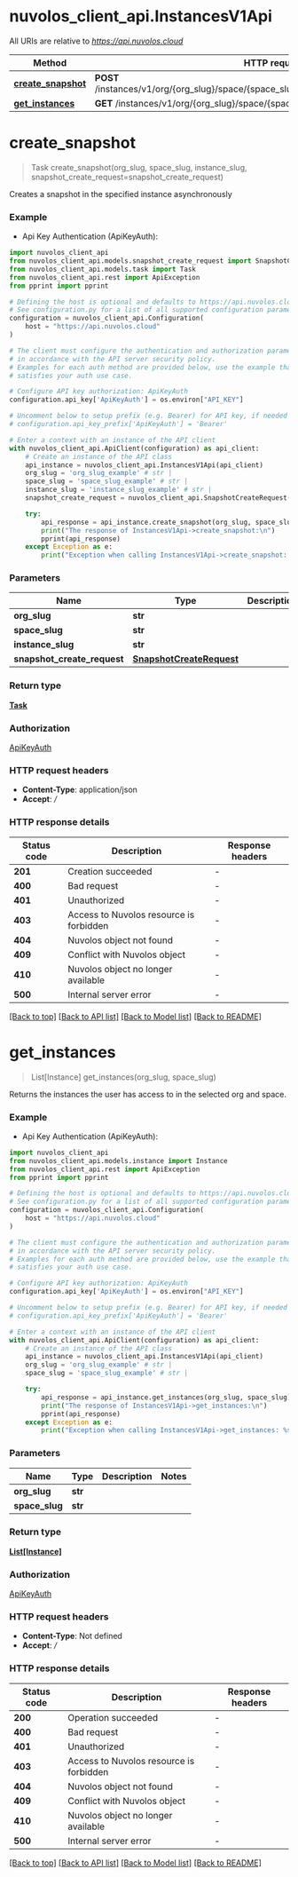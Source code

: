 # nuvolos_client_api.InstancesV1Api

All URIs are relative to *https://api.nuvolos.cloud*

Method | HTTP request | Description
------------- | ------------- | -------------
[**create_snapshot**](InstancesV1Api.md#create_snapshot) | **POST** /instances/v1/org/{org_slug}/space/{space_slug}/instance/{instance_slug}/snapshots | 
[**get_instances**](InstancesV1Api.md#get_instances) | **GET** /instances/v1/org/{org_slug}/space/{space_slug} | 


# **create_snapshot**
> Task create_snapshot(org_slug, space_slug, instance_slug, snapshot_create_request=snapshot_create_request)

Creates a snapshot in the specified instance asynchronously

### Example

* Api Key Authentication (ApiKeyAuth):

```python
import nuvolos_client_api
from nuvolos_client_api.models.snapshot_create_request import SnapshotCreateRequest
from nuvolos_client_api.models.task import Task
from nuvolos_client_api.rest import ApiException
from pprint import pprint

# Defining the host is optional and defaults to https://api.nuvolos.cloud
# See configuration.py for a list of all supported configuration parameters.
configuration = nuvolos_client_api.Configuration(
    host = "https://api.nuvolos.cloud"
)

# The client must configure the authentication and authorization parameters
# in accordance with the API server security policy.
# Examples for each auth method are provided below, use the example that
# satisfies your auth use case.

# Configure API key authorization: ApiKeyAuth
configuration.api_key['ApiKeyAuth'] = os.environ["API_KEY"]

# Uncomment below to setup prefix (e.g. Bearer) for API key, if needed
# configuration.api_key_prefix['ApiKeyAuth'] = 'Bearer'

# Enter a context with an instance of the API client
with nuvolos_client_api.ApiClient(configuration) as api_client:
    # Create an instance of the API class
    api_instance = nuvolos_client_api.InstancesV1Api(api_client)
    org_slug = 'org_slug_example' # str | 
    space_slug = 'space_slug_example' # str | 
    instance_slug = 'instance_slug_example' # str | 
    snapshot_create_request = nuvolos_client_api.SnapshotCreateRequest() # SnapshotCreateRequest |  (optional)

    try:
        api_response = api_instance.create_snapshot(org_slug, space_slug, instance_slug, snapshot_create_request=snapshot_create_request)
        print("The response of InstancesV1Api->create_snapshot:\n")
        pprint(api_response)
    except Exception as e:
        print("Exception when calling InstancesV1Api->create_snapshot: %s\n" % e)
```



### Parameters


Name | Type | Description  | Notes
------------- | ------------- | ------------- | -------------
 **org_slug** | **str**|  | 
 **space_slug** | **str**|  | 
 **instance_slug** | **str**|  | 
 **snapshot_create_request** | [**SnapshotCreateRequest**](SnapshotCreateRequest.md)|  | [optional] 

### Return type

[**Task**](Task.md)

### Authorization

[ApiKeyAuth](../README.md#ApiKeyAuth)

### HTTP request headers

 - **Content-Type**: application/json
 - **Accept**: */*

### HTTP response details

| Status code | Description | Response headers |
|-------------|-------------|------------------|
**201** | Creation succeeded |  -  |
**400** | Bad request |  -  |
**401** | Unauthorized |  -  |
**403** | Access to Nuvolos resource is forbidden |  -  |
**404** | Nuvolos object not found |  -  |
**409** | Conflict with Nuvolos object |  -  |
**410** | Nuvolos object no longer available |  -  |
**500** | Internal server error |  -  |

[[Back to top]](#) [[Back to API list]](../README.md#documentation-for-api-endpoints) [[Back to Model list]](../README.md#documentation-for-models) [[Back to README]](../README.md)

# **get_instances**
> List[Instance] get_instances(org_slug, space_slug)

Returns the instances the user has access to in the selected org and space.

### Example

* Api Key Authentication (ApiKeyAuth):

```python
import nuvolos_client_api
from nuvolos_client_api.models.instance import Instance
from nuvolos_client_api.rest import ApiException
from pprint import pprint

# Defining the host is optional and defaults to https://api.nuvolos.cloud
# See configuration.py for a list of all supported configuration parameters.
configuration = nuvolos_client_api.Configuration(
    host = "https://api.nuvolos.cloud"
)

# The client must configure the authentication and authorization parameters
# in accordance with the API server security policy.
# Examples for each auth method are provided below, use the example that
# satisfies your auth use case.

# Configure API key authorization: ApiKeyAuth
configuration.api_key['ApiKeyAuth'] = os.environ["API_KEY"]

# Uncomment below to setup prefix (e.g. Bearer) for API key, if needed
# configuration.api_key_prefix['ApiKeyAuth'] = 'Bearer'

# Enter a context with an instance of the API client
with nuvolos_client_api.ApiClient(configuration) as api_client:
    # Create an instance of the API class
    api_instance = nuvolos_client_api.InstancesV1Api(api_client)
    org_slug = 'org_slug_example' # str | 
    space_slug = 'space_slug_example' # str | 

    try:
        api_response = api_instance.get_instances(org_slug, space_slug)
        print("The response of InstancesV1Api->get_instances:\n")
        pprint(api_response)
    except Exception as e:
        print("Exception when calling InstancesV1Api->get_instances: %s\n" % e)
```



### Parameters


Name | Type | Description  | Notes
------------- | ------------- | ------------- | -------------
 **org_slug** | **str**|  | 
 **space_slug** | **str**|  | 

### Return type

[**List[Instance]**](Instance.md)

### Authorization

[ApiKeyAuth](../README.md#ApiKeyAuth)

### HTTP request headers

 - **Content-Type**: Not defined
 - **Accept**: */*

### HTTP response details

| Status code | Description | Response headers |
|-------------|-------------|------------------|
**200** | Operation succeeded |  -  |
**400** | Bad request |  -  |
**401** | Unauthorized |  -  |
**403** | Access to Nuvolos resource is forbidden |  -  |
**404** | Nuvolos object not found |  -  |
**409** | Conflict with Nuvolos object |  -  |
**410** | Nuvolos object no longer available |  -  |
**500** | Internal server error |  -  |

[[Back to top]](#) [[Back to API list]](../README.md#documentation-for-api-endpoints) [[Back to Model list]](../README.md#documentation-for-models) [[Back to README]](../README.md)

